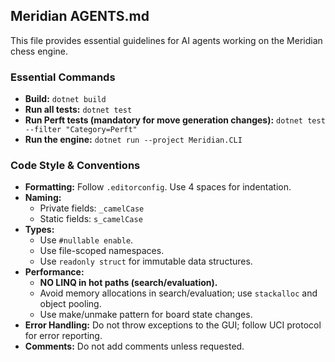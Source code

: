 ## Meridian AGENTS.md

This file provides essential guidelines for AI agents working on the Meridian chess engine.

### Essential Commands

- **Build:** `dotnet build`
- **Run all tests:** `dotnet test`
- **Run Perft tests (mandatory for move generation changes):** `dotnet test --filter "Category=Perft"`
- **Run the engine:** `dotnet run --project Meridian.CLI`

### Code Style & Conventions

- **Formatting:** Follow `.editorconfig`. Use 4 spaces for indentation.
- **Naming:**
    - Private fields: `_camelCase`
    - Static fields: `s_camelCase`
- **Types:**
    - Use `#nullable enable`.
    - Use file-scoped namespaces.
    - Use `readonly struct` for immutable data structures.
- **Performance:**
    - **NO LINQ in hot paths (search/evaluation).**
    - Avoid memory allocations in search/evaluation; use `stackalloc` and object pooling.
    - Use make/unmake pattern for board state changes.
- **Error Handling:** Do not throw exceptions to the GUI; follow UCI protocol for error reporting.
- **Comments:** Do not add comments unless requested.
